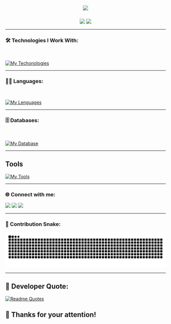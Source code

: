 <h1 align="center">
    <img src="https://readme-typing-svg.herokuapp.com/?font=Righteous&size=35&center=true&vCenter=true&width=500&height=70&duration=4000&lines=Hi+There!+👋;+I'm+Vitor+Vidotto!;+Welcome+to+my+Github+corner!;" />
</h1>

<div align="center">
  <img height="180em" src="https://github-readme-stats.vercel.app/api?username=vitor-vidotto&show_icons=true&theme=dracula&include_all_commits=true&count_private=true"/>
  <img height="180em" src="https://github-readme-stats.vercel.app/api/top-langs/?username=vitor-vidotto&layout=compact&langs_count=7&theme=dracula&show_icons=true&locale=en&hide=ShaderLab"/>

</div>

---

### 🛠️ Technologies I Work With:
<div style="display: inline_block"><br>

  [![My Techonologies](https://skillicons.dev/icons?i=nextjs,react,tailwind,vue,nuxt,flutter,electron,tauri,vite&perline=3)](https://skillicons.dev)
</div>

---

### 🧑‍💻 Languages:
<div style="display: inline_block"><br>

[![My Lenguages](https://skillicons.dev/icons?i=html,css,javascript,typescript,rust,python,bash,net,c&perline=3)](https://skillicons.dev)
</div>


---
### 🗄️ Databases:
<div style="display: inline_block"><br>

  [![My Database](https://skillicons.dev/icons?i=firebase,mysql,mongodb&perline=3)](https://skillicons.dev)

</div>

---
## Tools
<div>

  [![My Tools](https://skillicons.dev/icons?i=linux,jenkins,docker,googlecloud,github,git,cypress,jest,kali,&perline=3)](https://skillicons.dev)
</div>

---

### 🌐 Connect with me:
<div> 
  <a href="https://instagram.com/soy.vidotto" target="_blank"><img src="https://img.shields.io/badge/-Instagram-%23E4405F?style=for-the-badge&logo=instagram&logoColor=white" target="_blank"></a>
  <a href="mailto:vitor.v.m.tozi@gmail.com"><img src="https://img.shields.io/badge/-Gmail-%23333?style=for-the-badge&logo=gmail&logoColor=white" target="_blank"></a>
  <a href="https://www.linkedin.com/in/vitor-vidotto" target="_blank"><img src="https://img.shields.io/badge/-LinkedIn-%230077B5?style=for-the-badge&logo=linkedin&logoColor=white" target="_blank"></a>
</div>

---

### 🐍 Contribution Snake:
<picture align="center">
  <source media="(prefers-color-scheme: dark)" srcset="https://raw.githubusercontent.com/Vitor-Vidotto/Vitor-Vidotto/output/github-contribution-grid-snake-dark.svg">
  <source media="(prefers-color-scheme: light)" srcset="https://raw.githubusercontent.com/Vitor-Vidotto/Vitor-Vidotto/output/github-contribution-grid-snake-dark.svg">
  <img alt="github contribution grid snake animation" src="https://raw.githubusercontent.com/Vitor-Vidotto/Vitor-Vidotto/output/github-contribution-grid-snake.svg">
</picture>

---

## 📖 Developer Quote:
[![Readme Quotes](https://quotes-github-readme.vercel.app/api?type=horizontal&theme=swift&border=true)](https://github.com/piyushsuthar/github-readme-quotes)

## 🙏 Thanks for your attention!
